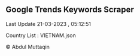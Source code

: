 

## Google Trends Keywords Scraper 
 
Last Update 21-03-2023 , 05:12:51

Country List :
VIETNAM.json



© Abdul Muttaqin 
